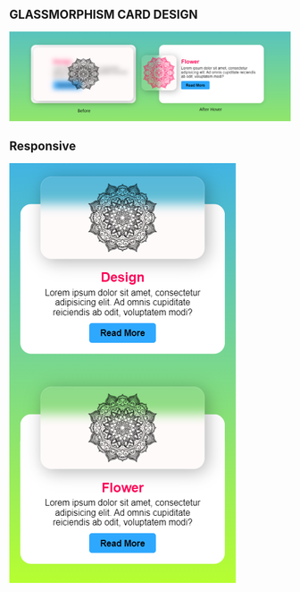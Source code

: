 ## GLASSMORPHISM CARD DESIGN

![desktop](/assets/Glassmorphism.png)

## Responsive
![responsive](/assets/responsive.png)
